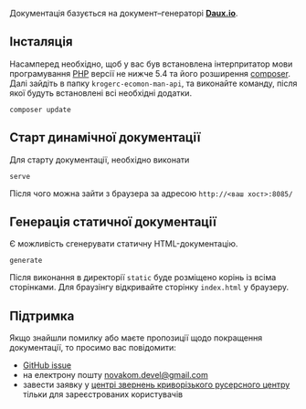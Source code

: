 Документація базується на документ–генераторі [**Daux.io**](https://github.com/dauxio/daux.io).

## Інсталяція

Насамперед необхідно, щоб у вас був встановлена інтерпритатор мови програмування [PHP](https://php.net) версії не нижче 5.4 та його розширення [composer](https://getcomposer.org/). Далі зайдіть в папку `krogerc-ecomon-man-api`, та виконайте команду, після якої будуть встановлені всі необхідні додатки.

```
composer update
```

## Старт динамічної документації

Для старту документації, необхідно виконати

```
serve
```

Після чого можна зайти з браузера за адресою `http://<ваш хост>:8085/`

## Генерація статичної документації

Є можливість сгенерувати статичну HTML-документацію.

```
generate
```

Після виконання в директорії `static` буде розміщено корінь із всіма сторінками. Для браузінгу відкривайте сторінку `index.html` у браузеру.

## Підтримка

Якщо знайшли помилку або маєте пропозиції щодо покращення документації, то просимо вас повідомити:

- [GitHub issue](https://github.com/novakom-devel/krogerc-komgosp-man-bill/issues)
- на електрону пошту <a href="mailto:novakom.devel@gmail.com?subject=Krogerc ecomon issue">novakom.devel@gmail.com</a>
- завести заявку у [центрі звернень криворізького русерсного центру](https://krogerc.info/ua/komcentr/register/internal.html) тільки для зареєстрованих користувачів
